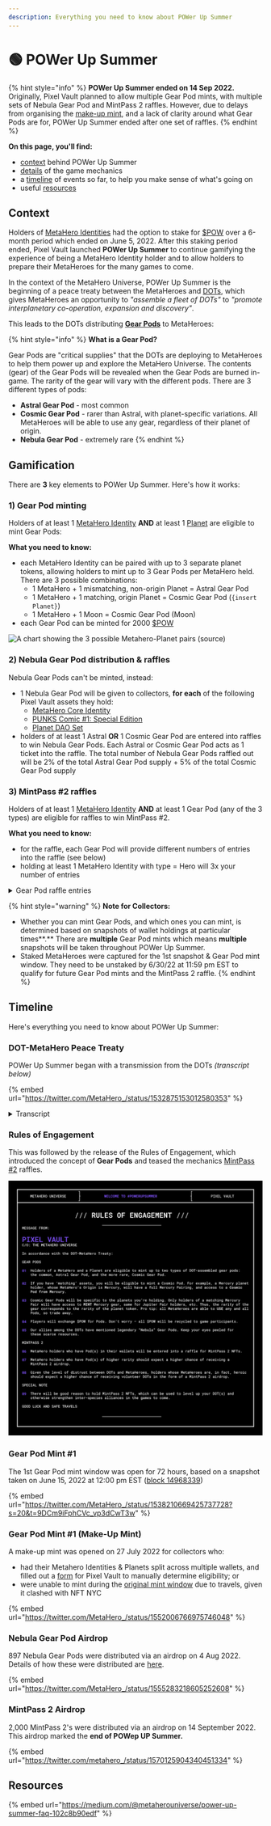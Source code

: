 ```yaml
---
description: Everything you need to know about POWer Up Summer
---
```


# 🟢 POWer Up Summer

{% hint style="info" %}
**POWer Up Summer ended on 14 Sep 2022.** Originally, Pixel Vault planned to allow multiple Gear Pod mints, with multiple sets of Nebula Gear Pod and MintPass 2 raffles. However, due to delays from organising the [make-up mint](POWerUpSummer.md#gear-pod-mint-1-make-up-mint), and a lack of clarity around what Gear Pods are for, POWer Up Summer ended after one set of raffles.
{% endhint %}

**On this page, you'll find:**

* [context](POWerUpSummer.md#context) behind POWer Up Summer
* [details](POWerUpSummer.md#gamification) of the game mechanics
* a [timeline](POWerUpSummer.md#timeline) of events so far, to help you make sense of what's going on
* useful [resources](POWerUpSummer.md#undefined)

## Context

Holders of [MetaHero Identities](../learn/ecosystem/MHU/identities.md) had the option to stake for [$POW](../learn/ecosystem/MHU/POW.md) over a 6-month period which ended on June 5, 2022. After this staking period ended, Pixel Vault launched **POWer Up Summer** to continue gamifying the experience of being a MetaHero Identity holder and to allow holders to prepare their MetaHeroes for the many games to come.

In the context of the MetaHero Universe, POWer Up Summer is the beginning of a peace treaty between the MetaHeroes and [DOTs](../learn/ecosystem/MHU/DOTs.md), which gives MetaHeroes an opportunity to _"assemble a fleet of DOTs"_ to _"promote interplanetary co-operation, expansion and discovery"_.

This leads to the DOTs distributing [**Gear Pods**](../learn/ecosystem/MHU/gear-pods.md) to MetaHeroes:

{% hint style="info" %}
**What is a Gear Pod?**

Gear Pods are "critical supplies" that the DOTs are deploying to MetaHeroes to help them power up and explore the MetaHero Universe. The contents (gear) of the Gear Pods will be revealed when the Gear Pods are burned in-game. The rarity of the gear will vary with the different pods. There are 3 different types of pods:

* **Astral Gear Pod** - most common
* **Cosmic Gear Pod** - rarer than Astral, with planet-specific variations. All MetaHeroes will be able to use any gear, regardless of their planet of origin.
* **Nebula Gear Pod** - extremely rare
{% endhint %}

## Gamification

There are **3** key elements to POWer Up Summer. Here's how it works:

### **1) Gear Pod minting**

Holders of at least 1 [MetaHero Identity](../learn/ecosystem/MHU/identities.md) **AND** at least 1 [Planet](../learn/ecosystem/MHU/planets.md) are eligible to mint Gear Pods:

**What you need to know:**&#x20;

* each MetaHero Identity can be paired with up to 3 separate planet tokens, allowing holders to mint up to 3 Gear Pods per MetaHero held. There are 3 possible combinations:
  * 1 MetaHero + 1 mismatching, non-origin Planet = Astral Gear Pod
  * 1 MetaHero + 1 matching, origin Planet = Cosmic Gear Pod (`{insert Planet}`)
  * 1 MetaHero + 1 Moon = Cosmic Gear Pod (Moon)
* each Gear Pod can be minted for 2000 [$POW](../learn/ecosystem/MHU/POW.md)

![A chart showing the 3 possible Metahero-Planet pairs (source)](<../.gitbook/assets/gear pod\_chart>)

### **2) Nebula Gear Pod distribution & raffles**

Nebula Gear Pods can't be minted, instead:

* 1 Nebula Gear Pod will be given to collectors, **for each** of the following Pixel Vault assets they hold:
  * [MetaHero Core Identity](../learn/ecosystem/MHU/identities.md#core-metahero-identities)
  * [PUNKS Comic #1: Special Edition](../learn/gamification/punks/comic1.md#outcome)
  * [Planet DAO Set](../learn/gamification/sets.md)
* holders of at least 1 Astral **OR** 1 Cosmic Gear Pod are entered into raffles to win Nebula Gear Pods. Each Astral or Cosmic Gear Pod acts as 1 ticket into the raffle. The total number of Nebula Gear Pods raffled out will be 2% of the total Astral Gear Pod supply + 5% of the total Cosmic Gear Pod supply

### **3) MintPass #2 raffles**

Holders of at least 1 [MetaHero Identity](../learn/ecosystem/MHU/identities.md) **AND** at least 1 Gear Pod (any of the 3 types) are eligible for raffles to win MintPass #2.

**What you need to know:**&#x20;

* for the raffle, each Gear Pod will provide different numbers of entries into the raffle (see below)
* holding at least 1 MetaHero Identity with type = Hero will 3x your number of entries&#x20;

<details>

<summary>Gear Pod raffle entries</summary>

* Astral Gear Pod: 1
* Cosmic Gear Pod (Jupiter): 2
* Cosmic Gear Pod (Saturn): 2
* Cosmic Gear Pod (Neptune): 2
* Cosmic Gear Pod (Uranus): 2
* Cosmic Gear Pod (Pluto): 3
* Cosmic Gear Pod (Mars): 4
* Cosmic Gear Pod (Venus): 5
* Cosmic Gear Pod (Earth): 5
* Cosmic Gear Pod (Mercury): 6
* Cosmic Gear Pod (Moon): 7
* Nebula Gear Pod: 7

</details>

{% hint style="warning" %}
**Note for Collectors:**

* Whether you can mint Gear Pods, and which ones you can mint, is determined based on snapshots of wallet holdings at particular times**.** There are **multiple** Gear Pod mints which means **multiple** snapshots will be taken throughout POWer Up Summer.
* Staked MetaHeroes were captured for the 1st snapshot & Gear Pod mint window. They need to be unstaked by 6/30/22 at 11:59 pm EST to qualify for future Gear Pod mints and the MintPass 2 raffle.
{% endhint %}

## Timeline

Here's everything you need to know about POWer Up Summer:

### DOT-MetaHero Peace Treaty

POWer Up Summer began with a transmission from the DOTs _(transcript below)_

{% embed url="https://twitter.com/MetaHero_/status/1532875153012580353" %}

<details>

<summary>Transcript</summary>

```
*INCOMING INTERPLANETARY COMMUNICATION*

SENDER: THE INGENIOUS AND POWERFUL DOTS
MESSAGE ORIGIN: MOON
FOR: METAHERO REPRESENTATIVE, ON BEHALF OF EARTH
SUBJECT: TREATY OF PEACE WITH THE TOLERABLE METAHEROES

*TRANSMISSION START*

THE CONTRACTING PARTIES, In order to
promote interplanetary co-operation,
expansion and discovery, and to
achieve interplanetary peace and
security, Agree to this Covenant.

THE DOTS HEREBY PLEDGE

1. Cessation of hostilities immediately
upon signing; satelities and other
orbital weapons systems to be placed
on standby; resume provisional access to
critical infrastructure.

2. AID AND SUPPORT of INTERPLANETARY 
DOT VOLUNTEERS for impacted METAHEROES as
"REPARATIONS" for lives lost during the
"MISUNDERSTANDING".

3. Return of critical supplies to METAHEROES
for interplanetary exploration. Pending
shipping costs.

THE METAHEROES HEREBY PLEDGE

1. Immediate establishment of free and continued
passage for all DOTs to and from the MOON.

2. The establishment of a free market of POW
between METAHEROES and DOTs

In the event of the BARELY, SCARCELY TOLERABLE
METAHEROES not fulfilling these obligations, DOTs
reserve all rights to ~oblit~ ~annih~ take mili

*TRANSMISSION TERMINATED*    
```

</details>

### Rules of Engagement

This was followed by the release of the Rules of Engagement, which introduced the concept of **Gear Pods** and teased the mechanics [MintPass #2](../learn/ecosystem/MHU/mintpass/2.md) raffles.

![](../.gitbook/assets/image.png)

### Gear Pod Mint #1

The 1st Gear Pod mint window was open for 72 hours, based on a snapshot taken on June 15, 2022 at 12:00 pm EST ([block 14968339](https://etherscan.io/block/14968339))

{% embed url="https://twitter.com/MetaHero_/status/1538210669425737728?s=20&t=9DCm9iFphCVc_vp3dCwT3w" %}

### Gear Pod Mint #1 (Make-Up Mint)

A make-up mint was opened on 27 July 2022 for collectors who:

* had their Metahero Identities & Planets split across multiple wallets, and filled out a [form](https://twitter.com/Gfunkera86/status/1538195430219124736) for Pixel Vault to manually determine eligibility; or
* were unable to mint during the [original mint window](POWerUpSummer.md#gear-pod-mint-1) due to travels, given it clashed with NFT NYC

{% embed url="https://twitter.com/MetaHero_/status/1552006766975746048" %}

### Nebula Gear Pod Airdrop

897 Nebula Gear Pods were distributed via an airdrop on 4 Aug 2022. Details of how these were distributed are [here](POWerUpSummer.md#2-nebula-gear-pod-distribution-and-raffles).

{% embed url="https://twitter.com/MetaHero_/status/1555283218605252608" %}

### MintPass 2 Airdrop

2,000 MintPass 2's were distributed via an airdrop on 14 September 2022. This airdrop marked the **end of POWep UP Summer.**

{% embed url="https://twitter.com/metahero_/status/1570125904340451334" %}

## Resources

{% embed url="https://medium.com/@metaherouniverse/power-up-summer-faq-102c8b90edf" %}
